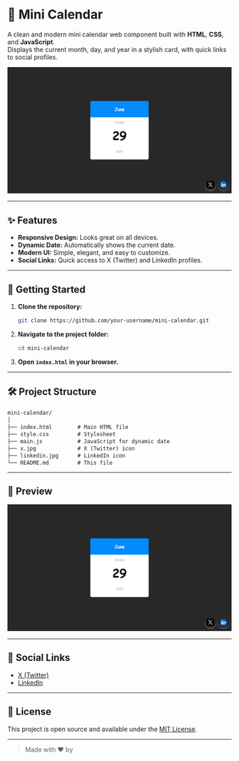 # 📅 Mini Calendar

A clean and modern mini calendar web component built with **HTML**, **CSS**, and **JavaScript**.  
Displays the current month, day, and year in a stylish card, with quick links to social profiles.

![Mini Calendar Screenshot](Screenshot_mini_calendar.png)

---

## ✨ Features

- **Responsive Design:** Looks great on all devices.
- **Dynamic Date:** Automatically shows the current date.
- **Modern UI:** Simple, elegant, and easy to customize.
- **Social Links:** Quick access to X (Twitter) and LinkedIn profiles.

---

## 🚀 Getting Started

1. **Clone the repository:**
   ```bash
   git clone https://github.com/your-username/mini-calendar.git
   ```
2. **Navigate to the project folder:**
   ```bash
   cd mini-calendar
   ```
3. **Open `index.html` in your browser.**

---

## 🛠️ Project Structure

```
mini-calendar/
│
├── index.html        # Main HTML file
├── style.css         # Stylesheet
├── main.js           # JavaScript for dynamic date
├── x.jpg             # X (Twitter) icon
├── linkedin.jpg      # LinkedIn icon
└── README.md         # This file
```

---

## 📸 Preview

![Preview](Screenshot_mini_calendar.png)

---

## 🔗 Social Links

- [X (Twitter)](https://x.com/Arijit_Mandal1)
- [LinkedIn](https://www.linkedin.com/in/arijit-mandal-545153305/)

---

## 📄 License

This project is open source and available under the [MIT License](LICENSE).

---

> Made with ❤️ by
